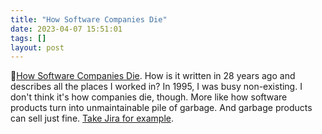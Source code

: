 ```yaml
---
title: "How Software Companies Die"
date: 2023-04-07 15:51:01
tags: []
layout: post
---
```


📝[How Software Companies Die](https://homepages.uc.edu/~thomam/Articles/HowSoftwareCompaniesDie.pdf). How is it written in 28 years ago and describes all the places I worked in? In 1995, I was busy non-existing. I don't think it's how companies die, though. More like how software products turn into unmaintainable pile of garbage. And garbage products can sell just fine. [Take Jira for example](https://t.me/itgram_channel/562).
